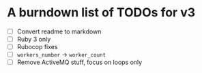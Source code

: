 # A burndown list of TODOs for v3

* [ ] Convert readme to markdown
* [ ] Ruby 3 only
* [ ] Rubocop fixes
* [ ] `workers_number` -> `worker_count`
* [ ] Remove ActiveMQ stuff, focus on loops only
